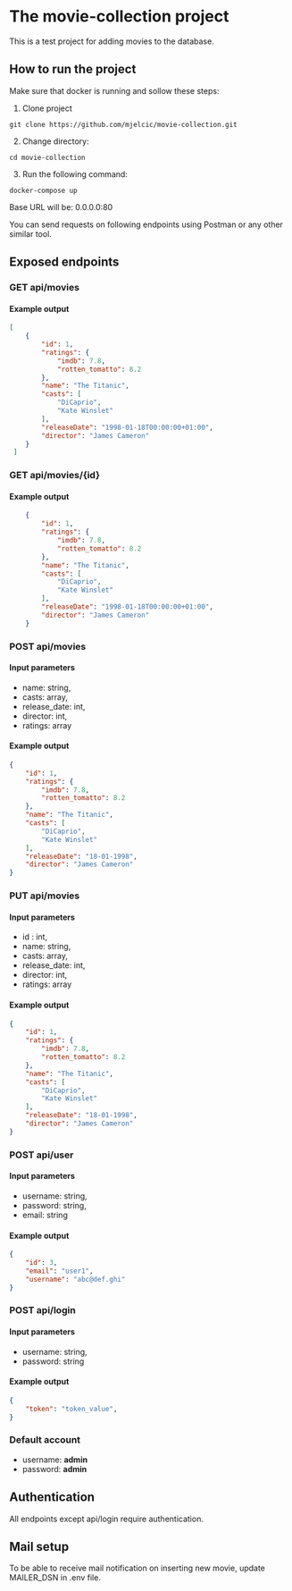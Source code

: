 # The movie-collection project
This is a test project for adding movies to the database.

## How to run the project
Make sure that docker is running and sollow these steps:
1. Clone project
```git
git clone https://github.com/mjelcic/movie-collection.git
```
2. Change directory: 
```docker
cd movie-collection
```
3. Run the following command:
```docker
docker-compose up
```

Base URL will be: 0.0.0.0:80

You can send requests on following endpoints using Postman or any other similar tool.

## Exposed endpoints

### GET api/movies
#### Example output
```json
[
    {
        "id": 1,
        "ratings": {
            "imdb": 7.8,
            "rotten_tomatto": 8.2
        },
        "name": "The Titanic",
        "casts": [
            "DiCaprio",
            "Kate Winslet"
        ],
        "releaseDate": "1998-01-18T00:00:00+01:00",
        "director": "James Cameron"
    }
 ]
```

### GET api/movies/{id}
#### Example output
```json
    {
        "id": 1,
        "ratings": {
            "imdb": 7.8,
            "rotten_tomatto": 8.2
        },
        "name": "The Titanic",
        "casts": [
            "DiCaprio",
            "Kate Winslet"
        ],
        "releaseDate": "1998-01-18T00:00:00+01:00",
        "director": "James Cameron"
    }
```

### POST api/movies
#### Input parameters
- name: string,
- casts: array,
- release_date: int,
- director: int,
- ratings: array
#### Example output
```json
{
    "id": 1,
    "ratings": {
        "imdb": 7.8,
        "rotten_tomatto": 8.2
    },
    "name": "The Titanic",
    "casts": [
        "DiCaprio",
        "Kate Winslet"
    ],
    "releaseDate": "18-01-1998",
    "director": "James Cameron"
}
```

### PUT api/movies
#### Input parameters
- id : int,
- name: string,
- casts: array,
- release_date: int,
- director: int,
- ratings: array
#### Example output
```json
{
    "id": 1,
    "ratings": {
        "imdb": 7.8,
        "rotten_tomatto": 8.2
    },
    "name": "The Titanic",
    "casts": [
        "DiCaprio",
        "Kate Winslet"
    ],
    "releaseDate": "18-01-1998",
    "director": "James Cameron"
}
```

### POST api/user
#### Input parameters
- username: string,
- password: string,
- email: string
#### Example output
```json
{
    "id": 3,
    "email": "user1",
    "username": "abc@def.ghi"
}
```

### POST api/login
#### Input parameters
- username: string,
- password: string
#### Example output
```json
{
    "token": "token_value",
}
```

### Default account
- username: **admin**
- password: **admin**

## Authentication
All endpoints except api/login require authentication.

## Mail setup
To be able to receive mail notification on inserting new movie, update MAILER_DSN in .env file.
